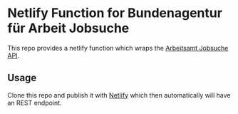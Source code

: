 # Netlify Function for Bundenagentur für Arbeit Jobsuche

This repo provides a netlify function which wraps the [Arbeitsamt Jobsuche API](https://github.com/bundesAPI/jobsuche-api).

## Usage

Clone this repo and publish it with [Netlify](https://netlify.com) which then automatically will have an REST endpoint.
